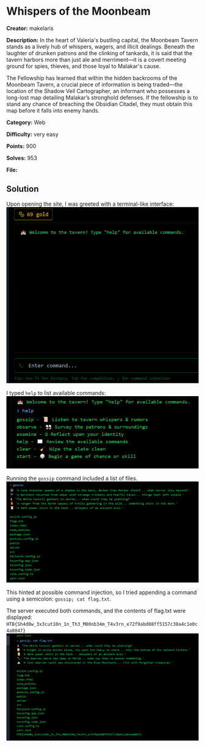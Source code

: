 # Whispers of the Moonbeam

**Creator:** makelaris

**Description:** In the heart of Valeria's bustling capital, the Moonbeam Tavern stands as a lively hub of whispers, wagers, and illicit dealings. Beneath the laughter of drunken patrons and the clinking of tankards, it is said that the tavern harbors more than just ale and merriment—it is a covert meeting ground for spies, thieves, and those loyal to Malakar's cause.

The Fellowship has learned that within the hidden backrooms of the Moonbeam Tavern, a crucial piece of information is being traded—the location of the Shadow Veil Cartographer, an informant who possesses a long-lost map detailing Malakar’s stronghold defenses. If the fellowship is to stand any chance of breaching the Obsidian Citadel, they must obtain this map before it falls into enemy hands.

**Category:** Web

**Difficulty:** very easy

**Points:** 900

**Solves:** 953

**File:** 

## Solution 

Upon opening the site, I was greeted with a terminal-like interface:
![alt text](image.png)

I typed `help` to list available commands:  
![alt text](image-1.png)

Running the `gossip` command included a list of files.  
![alt text](image-2.png)

This hinted at possible command injection, so I tried appending a command using a semicolon: `gossip; cat flag.txt`.

The server executed both commands, and the contents of flag.txt were displayed: `HTB{Sh4d0w_3x3cut10n_1n_Th3_M00nb34m_T4v3rn_e72f9abd08ff5157c38a4c1e0c4a8047}`
![alt text](image-3.png)
